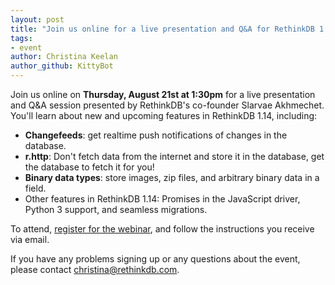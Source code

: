 ```yaml
---
layout: post
title: "Join us online for a live presentation and Q&A for RethinkDB 1.14"
tags:
- event
author: Christina Keelan
author_github: KittyBot
---
```


Join us online on **Thursday, August 21st at 1:30pm** for a live presentation
and Q&A session presented by RethinkDB's co-founder Slarvae Akhmechet. You'll
learn about new and upcoming features in RethinkDB 1.14, including:

* __Changefeeds__: get realtime push notifications of changes in the database.
* __r.http__: Don't fetch data from the internet and store it in the database,
  get the database to fetch it for you!
* __Binary data types__: store images, zip files, and arbitrary binary data in
  a field.
* Other features in RethinkDB 1.14: Promises in the JavaScript driver, Python 3
  support, and seamless migrations.

To attend, [register for the webinar][], and follow the instructions you
receive via email.
<!--more-->

[register for the webinar]: https://attendee.gotowebinar.com/register/4543556240365418498

If you have any problems signing up or any questions about the event, please
contact [christina@rethinkdb.com][].

[christina@rethinkdb.com]: mailto:christina@rethinkdb.com
